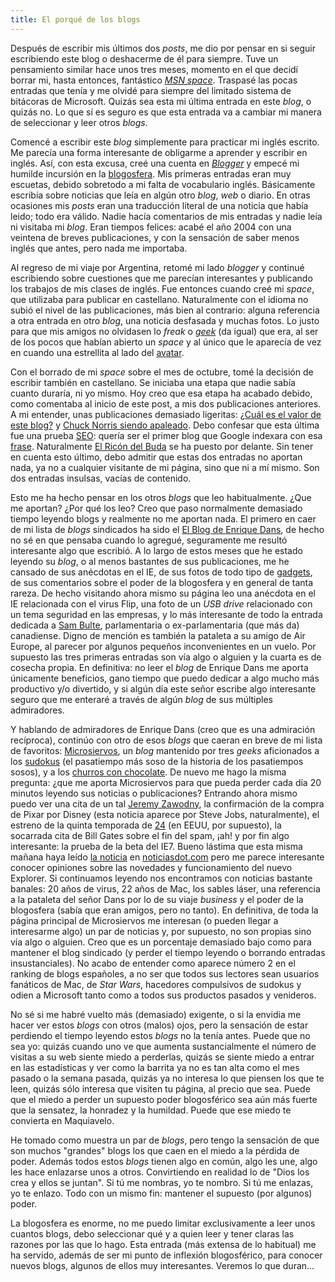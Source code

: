 ```yaml
---
title: El porqué de los blogs
---
```

Después de escribir mis últimos dos _posts_, me dio por pensar en si seguir escribiendo este blog o deshacerme de él para siempre. Tuve un pensamiento similar hace unos tres meses, momento en el que decidí borrar mi, hasta entonces, fantástico _[MSN space](http://spaces.msn.com/?mkt=es-es)_. Traspasé las pocas entradas que tenía y me olvidé para siempre del limitado sistema de bitácoras de Microsoft. Quizás sea esta mi última entrada en este _blog_, o quizás no. Lo que sí es seguro es que esta entrada va a cambiar mi manera de seleccionar y leer otros _blogs_.  
  
Comencé a escribir este _blog_ simplemente para practicar mi inglés escrito. Me parecía una forma interesante de obligarme a aprender y escribir en inglés. Así, con esta excusa, creé una cuenta en _[Blogger](http://www.blogger.com/)_ y empecé mi humilde incursión en la [blogosfera](http://es.wikipedia.org/wiki/Blogosfera). Mis primeras entradas eran muy escuetas, debido sobretodo a mi falta de vocabulario inglés. Básicamente escribía sobre noticias que leía en algún otro _blog_, _web_ o diario. En otras ocasiones mis _posts_ eran una traducción literal de una noticia que había leido; todo era válido. Nadie hacía comentarios de mis entradas y nadie leía ni visitaba mi _blog_. Eran tiempos felices: acabé el año 2004 con una veintena de breves publicaciones, y con la sensación de saber menos inglés que antes, pero nada me importaba.  
  
Al regreso de mi viaje por Argentina, retomé mi lado _blogger_ y continué escribiendo sobre cuestiones que me parecían interesantes y publicando los trabajos de mis clases de inglés. Fue entonces cuando creé mi _space_, que utilizaba para publicar en castellano. Naturalmente con el idioma no subió el nivel de las publicaciones, más bien al contrario: alguna referencia a otra entrada en otro _blog_, una noticia desfasada y muchas fotos. Lo justo para que mis amigos no olvidasen lo _freak_ o _[geek](http://es.wikipedia.org/wiki/Geek)_ (da igual) que era, al ser de los pocos que habían abierto un _space_ y al único que le aparecía de vez en cuando una estrellita al lado del [avatar](http://es.wikipedia.org/wiki/Avatar).  
  
Con el borrado de mi _space_ sobre el mes de octubre, tomé la decisión de escribir también en castellano. Se iniciaba una etapa que nadie sabía cuanto duraría, ni yo mismo. Hoy creo que esa etapa ha acabado debido, como comentaba al inicio de este post, a mis dos publicaciones anteriores. A mi entender, unas publicaciones demasiado ligeritas: [¿Cuál es el valor de este blog?](/cul-es-el-valor-de-este-blog.html) y [Chuck Norris siendo apaleado](/chuck-norris-siendo-apaleado.html). Debo confesar que esta última fue una prueba [SEO](http://es.wikipedia.org/wiki/SEO): quería ser el primer blog que Google indexara con esa [frase](http://www.google.es/search?hl=es&q=%22Chuck+Norris+siendo+apaleado%22&meta=). Naturalmente [El Ricón del Buda](http://elrincondebuda.bitacoras.com/) se ha puesto por delante. Sin tener en cuenta esto último, debo admitir que estas dos entradas no aportan nada, ya no a cualquier visitante de mi página, sino que ni a mí mismo. Son dos entradas insulsas, vacías de contenido.  
  
Esto me ha hecho pensar en los otros _blogs_ que leo habitualmente. ¿Que me aportan? ¿Por qué los leo? Creo que paso normalmente demasiado tiempo leyendo blogs y realmente no me aportan nada. El primero en caer de mi lista de _blogs_ sindicados ha sido el [El Blog de Enrique Dans](http://www.enriquedans.com/), de hecho no sé en que pensaba cuando lo agregué, seguramente me resultó interesante algo que escribió. A lo largo de estos meses que he estado leyendo su _blog_, o al menos bastantes de sus publicaciones, me he cansado de sus anécdotas en el IE, de sus fotos de todo tipo de [gadgets](http://es.wikipedia.org/wiki/Gadget), de sus comentarios sobre el poder de la blogosfera y en general de tanta rareza. De hecho visitando ahora mismo su página leo una anécdota en el IE relacionada con el virus Flip, una foto de un _USB drive_ relacionado con un tema seguridad en las empresas, y lo más interesante de todo la entrada dedicada a [Sam Bulte](http://en.wikipedia.org/wiki/Sam_Bulte), parlamentaria o ex-parlamentaria (que más da) canadiense. Digno de mención es también la pataleta a su amigo de Air Europe, al parecer por algunos pequeños inconvenientes en un vuelo. Por supuesto las tres primeras entradas son vía algo o alguien y la cuarta es de cosecha propia. En definitiva: no leer el _blog_ de Enrique Dans me aporta únicamente beneficios, gano tiempo que puedo dedicar a algo mucho más productivo y/o divertido, y si algún día este señor escribe algo interesante seguro que me enteraré a través de algún _blog_ de sus múltiples admiradores.  
  
Y hablando de admiradores de Enrique Dans (creo que es una admiración recíproca), continúo con otro de esos _blogs_ que caeran en breve de mi lista de favoritos: [Microsiervos](http://www.microsiervos.com/), un _blog_ mantenido por tres _geeks_ aficionados a los [sudokus](http://es.wikipedia.org/wiki/Sudoku) (el pasatiempo más soso de la historia de los pasatiempos sosos), y a los [churros con chocolate](http://es.wikipedia.org/wiki/Churro). De nuevo me hago la misma pregunta: ¿que me aporta Microsiervos para que pueda perder cada día 20 minutos leyendo sus noticias o publicaciones? Entrando ahora mismo puedo ver una cita de un tal [Jeremy Zawodny](http://en.wikipedia.org/wiki/Jeremy_Zawodny), la confirmación de la compra de Pixar por Disney (esta noticia aparece por Steve Jobs, naturalmente), el estreno de la quinta temporada de [24](http://es.wikipedia.org/wiki/24_(serie)) (en EEUU, por supuesto), la socarrada cita de Bill Gates sobre el fin del spam, ¡ah! y por fin algo interesante: la prueba de la beta del IE7. Bueno lástima que esta misma mañana haya leído [la noticia](http://www2.noticiasdot.com/publicaciones/2006/0106/2401/noticias/noticias_240106-09.htm) en [noticiasdot.com](http://www.noticiasdot.com/) pero me parece interesante conocer opiniones sobre las novedades y funcionamiento del nuevo Explorer. Si continuamos leyendo nos encontramos con noticias bastante banales: 20 años de virus, 22 años de Mac, los sables láser, una referencia a la pataleta del señor Dans por lo de su viaje _business_ y el poder de la blogosfera (sabía que eran amigos, pero no tanto). En definitiva, de toda la página principal de Microsiervos me interesan (o pueden llegar a interesarme algo) un par de noticias y, por supuesto, no son propias sino vía algo o alguien. Creo que es un porcentaje demasiado bajo como para mantener el blog sindicado (y perder el tiempo leyendo o borrando entradas insustanciales). No acabo de entender como aparece número 2 en el ranking de blogs españoles, a no ser que todos sus lectores sean usuarios fanáticos de Mac, de _Star Wars_, hacedores compulsivos de sudokus y odien a Microsoft tanto como a todos sus productos pasados y venideros.  
  
No sé si me habré vuelto más (demasiado) exigente, o si la envidia me hacer ver estos _blogs_ con otros (malos) ojos, pero la sensación de estar perdiendo el tiempo leyendo estos _blogs_ no la tenía antes. Puede que no sea yo: quizás cuando uno ve que aumenta sustancialmente el número de visitas a su web siente miedo a perderlas, quizás se siente miedo a entrar en las estadísticas y ver como la barrita ya no es tan alta como el mes pasado o la semana pasada, quizás ya no interesa lo que piensen los que te leen, quizás sólo interesa que visiten tu página, al precio que sea. Puede que el miedo a perder un supuesto poder blogosférico sea aún más fuerte que la sensatez, la honradez y la humildad. Puede que ese miedo te convierta en Maquiavelo.  
  
He tomado como muestra un par de _blogs_, pero tengo la sensación de que son muchos "grandes" blogs los que caen en el miedo a la pérdida de poder. Además todos estos _blogs_ tienen algo en común, algo les une, algo les hace enlazarse unos a otros. Convirtiendo en realidad lo de "Dios los crea y ellos se juntan". Si tú me nombras, yo te nombro. Si tú me enlazas, yo te enlazo. Todo con un mismo fin: mantener el supuesto (por algunos) poder.  
  
La blogosfera es enorme, no me puedo limitar exclusivamente a leer unos cuantos blogs, debo seleccionar qué y a quien leer y tener claras las razones por las que lo hago. Esta entrada (más extensa de lo habitual) me ha servido, además de ser mi punto de inflexión blogosférico, para conocer nuevos blogs, algunos de ellos muy interesantes. Veremos lo que duran...